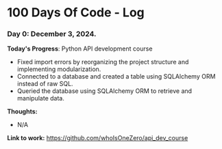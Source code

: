 # 100 Days Of Code - Log

### Day 0: December 3, 2024.

**Today's Progress**: Python API development course
- Fixed import errors by reorganizing the project structure and implementing modularization.
- Connected to a database and created a table using SQLAlchemy ORM instead of raw SQL.
- Queried the database using SQLAlchemy ORM to retrieve and manipulate data.

**Thoughts:**  
- N/A

**Link to work:** 
https://github.com/whoIsOneZero/api_dev_course

<!-- ### Day 1: September 2, 2023.

**Today's Progress**: Socket Programming.
- Client-server model and the sys/socket.h functions.
- Tutorial on the Linux socket API.

**Thoughts:** Getting it little by little.

**Link to work:** 
https://github.com/whoIsOneZero/socket_prog_1/tree/main/learning -->


